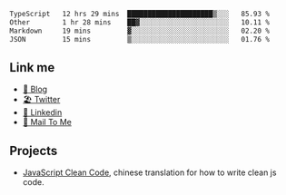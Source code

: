 <!--START_SECTION:waka-->

```txt
TypeScript   12 hrs 29 mins  █████████████████████▒░░░   85.93 %
Other        1 hr 28 mins    ██▓░░░░░░░░░░░░░░░░░░░░░░   10.11 %
Markdown     19 mins         ▓░░░░░░░░░░░░░░░░░░░░░░░░   02.20 %
JSON         15 mins         ▒░░░░░░░░░░░░░░░░░░░░░░░░   01.76 %
```

<!--END_SECTION:waka-->

## Link me

- [📕 Blog](https://chris-yu.vercel.app/)
- [🏖️ Twitter](https://twitter.com/yuetong3yu)
- [🧳 Linkedin](https://www.linkedin.com/in/yuetong3yu)
- [📧 Mail To Me](mailto:yuetong3yu@gmail.com)


## Projects 

- [JavaScript Clean Code](https://js-clean-code-cn.vercel.app/), chinese translation for how to write clean js code.
